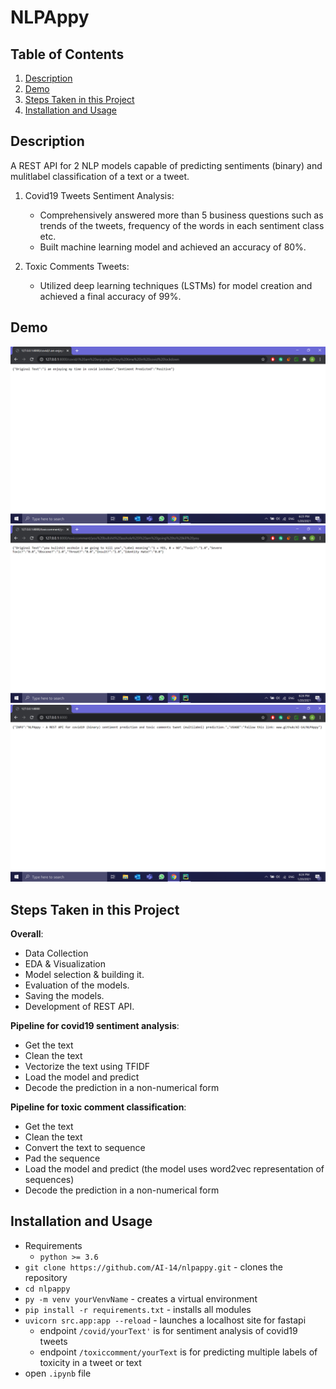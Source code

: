 # NLPAppy

## Table of Contents
1. [Description](#description)
2. [Demo](#demo)
3. [Steps Taken in this Project](#steps)
4. [Installation and Usage](#installation-usage)

## Description <a name="description"><a/>
   A REST API for 2 NLP models capable of predicting sentiments (binary) and mulitlabel classification of a text or a tweet.
   
   1. Covid19 Tweets Sentiment Analysis:
      - Comprehensively answered more than 5 business questions such as trends of the tweets, frequency of the words in each sentiment class etc.
      - Built machine learning model and achieved an accuracy of 80%.
   
   2. Toxic Comments Tweets:
      - Utilized deep learning techniques (LSTMs) for model creation and achieved a final accuracy of 99%.

## Demo <a name="demo"><a/>
<img src="res/Snap1.png" width="600"/>       
  
<img src="res/Snap2.png" width="600"/>

<img src="res/Snap3.png" width="600"/>

## Steps Taken in this Project <a name="steps"><a/>
**Overall**:
  - Data Collection
  - EDA & Visualization
  - Model selection & building it.
  - Evaluation of the models.
  - Saving the models.
  - Development of REST API.

**Pipeline for covid19 sentiment analysis**:
  - Get the text
  - Clean the text
  - Vectorize the text using TFIDF
  - Load the model and predict
  - Decode the prediction in a non-numerical form

**Pipeline for toxic comment classification**:
  - Get the text
  - Clean the text
  - Convert the text to sequence
  - Pad the sequence
  - Load the model and predict (the model uses word2vec representation of sequences)
  - Decode the prediction in a non-numerical form

## Installation and Usage <a name="installation-usage"><a/>
- Requirements
  - `python >= 3.6`
- `git clone https://github.com/AI-14/nlpappy.git` - clones the repository
- `cd nlpappy`
- `py -m venv yourVenvName` - creates a virtual environment
- `pip install -r requirements.txt` - installs all modules
- `uvicorn src.app:app --reload` - launches a localhost site for fastapi
   - endpoint `/covid/yourText'` is for sentiment analysis of covid19 tweets
   - endpoint `/toxiccomment/yourText` is for predicting multiple labels of toxicity in a tweet or text
- open `.ipynb` file
